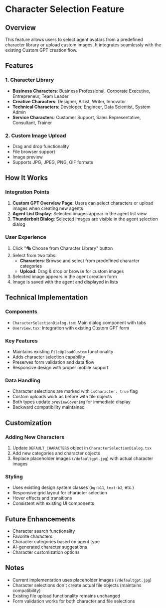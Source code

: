 # Character Selection Feature

## Overview
This feature allows users to select agent avatars from a predefined character library or upload custom images. It integrates seamlessly with the existing Custom GPT creation flow.

## Features

### 1. Character Library
- **Business Characters**: Business Professional, Corporate Executive, Entrepreneur, Team Leader
- **Creative Characters**: Designer, Artist, Writer, Innovator
- **Technical Characters**: Developer, Engineer, Data Scientist, System Admin
- **Service Characters**: Customer Support, Sales Representative, Consultant, Trainer

### 2. Custom Image Upload
- Drag and drop functionality
- File browser support
- Image preview
- Supports JPG, JPEG, PNG, GIF formats

## How It Works

### Integration Points
1. **Custom GPT Overview Page**: Users can select characters or upload images when creating new agents
2. **Agent List Display**: Selected images appear in the agent list view
3. **Thunderbolt Dialog**: Selected images are visible in the agent selection dialog

### User Experience
1. Click "🎭 Choose from Character Library" button
2. Select from two tabs:
   - **Characters**: Browse and select from predefined character categories
   - **Upload**: Drag & drop or browse for custom images
3. Selected image appears in the agent creation form
4. Image is saved with the agent and displayed in lists

## Technical Implementation

### Components
- `CharacterSelectionDialog.tsx`: Main dialog component with tabs
- `Overview.tsx`: Integration with existing Custom GPT form

### Key Features
- Maintains existing `FileUploadCustom` functionality
- Adds character selection capability
- Preserves form validation and data flow
- Responsive design with proper mobile support

### Data Handling
- Character selections are marked with `isCharacter: true` flag
- Custom uploads work as before with file objects
- Both types update `previewCoverImg` for immediate display
- Backward compatibility maintained

## Customization

### Adding New Characters
1. Update `DEFAULT_CHARACTERS` object in `CharacterSelectionDialog.tsx`
2. Add new categories and character objects
3. Replace placeholder images (`/defaultgpt.jpg`) with actual character images

### Styling
- Uses existing design system classes (`bg-b11`, `text-b2`, etc.)
- Responsive grid layout for character selection
- Hover effects and transitions
- Consistent with existing UI components

## Future Enhancements
- Character search functionality
- Favorite characters
- Character categories based on agent type
- AI-generated character suggestions
- Character customization options

## Notes
- Current implementation uses placeholder images (`/defaultgpt.jpg`)
- Character selections don't create actual file objects (maintains compatibility)
- Existing file upload functionality remains unchanged
- Form validation works for both character and file selections

